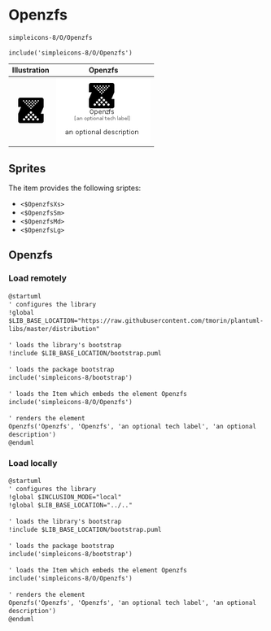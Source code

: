 # Openzfs


```text
simpleicons-8/O/Openzfs
```

```text
include('simpleicons-8/O/Openzfs')
```



| Illustration | Openzfs |
| :---: | :---: |
| ![illustration for Illustration](../../simpleicons-8/O/Openzfs.png) | ![illustration for Openzfs](../../simpleicons-8/O/Openzfs.Local.png) |



## Sprites
The item provides the following sriptes:

- `<$OpenzfsXs>`
- `<$OpenzfsSm>`
- `<$OpenzfsMd>`
- `<$OpenzfsLg>`





## Openzfs

### Load remotely
```plantuml
@startuml
' configures the library
!global $LIB_BASE_LOCATION="https://raw.githubusercontent.com/tmorin/plantuml-libs/master/distribution"

' loads the library's bootstrap
!include $LIB_BASE_LOCATION/bootstrap.puml

' loads the package bootstrap
include('simpleicons-8/bootstrap')

' loads the Item which embeds the element Openzfs
include('simpleicons-8/O/Openzfs')

' renders the element
Openzfs('Openzfs', 'Openzfs', 'an optional tech label', 'an optional description')
@enduml
```

### Load locally
```plantuml
@startuml
' configures the library
!global $INCLUSION_MODE="local"
!global $LIB_BASE_LOCATION="../.."

' loads the library's bootstrap
!include $LIB_BASE_LOCATION/bootstrap.puml

' loads the package bootstrap
include('simpleicons-8/bootstrap')

' loads the Item which embeds the element Openzfs
include('simpleicons-8/O/Openzfs')

' renders the element
Openzfs('Openzfs', 'Openzfs', 'an optional tech label', 'an optional description')
@enduml
```

